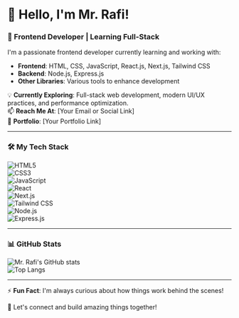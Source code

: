 # 👋 Hello, I'm Mr. Rafi!

### 🚀 Frontend Developer | Learning Full-Stack  

I'm a passionate frontend developer currently learning and working with:  
- **Frontend**: HTML, CSS, JavaScript, React.js, Next.js, Tailwind CSS  
- **Backend**: Node.js, Express.js  
- **Other Libraries**: Various tools to enhance development  

💡 **Currently Exploring**: Full-stack web development, modern UI/UX practices, and performance optimization.  
📫 **Reach Me At**: [Your Email or Social Link]  
🔗 **Portfolio**: [Your Portfolio Link]  

---

### 🛠️ My Tech Stack  

![HTML5](https://img.shields.io/badge/-HTML5-E34F26?style=flat&logo=html5&logoColor=white)  
![CSS3](https://img.shields.io/badge/-CSS3-1572B6?style=flat&logo=css3&logoColor=white)  
![JavaScript](https://img.shields.io/badge/-JavaScript-F7DF1E?style=flat&logo=javascript&logoColor=black)  
![React](https://img.shields.io/badge/-React-61DAFB?style=flat&logo=react&logoColor=black)  
![Next.js](https://img.shields.io/badge/-Next.js-000000?style=flat&logo=next.js&logoColor=white)  
![Tailwind CSS](https://img.shields.io/badge/-TailwindCSS-38B2AC?style=flat&logo=tailwind-css&logoColor=white)  
![Node.js](https://img.shields.io/badge/-Node.js-339933?style=flat&logo=node.js&logoColor=white)  
![Express.js](https://img.shields.io/badge/-Express.js-000000?style=flat&logo=express&logoColor=white)  

---

### 📊 GitHub Stats  

![Mr. Rafi's GitHub stats](https://github-readme-stats.vercel.app/api?username=your-github-username&show_icons=true&theme=radical)  
![Top Langs](https://github-readme-stats.vercel.app/api/top-langs/?username=your-github-username&layout=compact&theme=radical)  

---

⚡ **Fun Fact**: I'm always curious about how things work behind the scenes!  

🚀 Let's connect and build amazing things together!  
